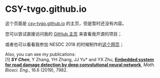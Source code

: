 # CSY-tvgo.github.io  

这个页面是 [csy-tvgo.github.io](https://csy-tvgo.github.io) 的主页，但是暂时还没有内容。  
  
您可以尝试直接访问我的 [GitHub 主页](https://github.com/CSY-tvgo) 来查看我开源的项目；  
  
或者也可以看看我参加 NESDC 2018 的时候制作的[这个网页](https://csy-tvgo.github.io/website-of-eInkBoard/)；  
  
Also, you can see my publications:  
  [1] ***SY Chen***, Y Zhang, YH Zhang, JJ Yu\* and YX Zhu, **[Embedded system for road damage detection by deep convolutional neural network](https://www.aimspress.com/article/10.3934/mbe.2019402/abstract.html)**, *Math. Biosci. Eng.*, 16.6 (2019), 7982.  
